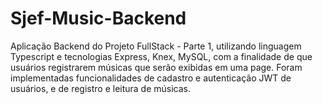 # Sjef-Music-Backend

Aplicação Backend do Projeto FullStack - Parte 1, utilizando linguagem Typescript e tecnologias Express, Knex, MySQL, com a finalidade de que usuários registrarem músicas que serão exibidas em uma page. Foram implementadas funcionalidades de cadastro e autenticação JWT de usuários, e de registro e leitura de músicas.
